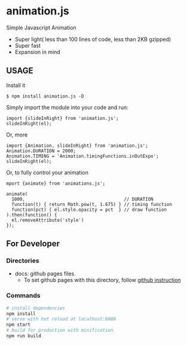 # animation.js

Simple Javascript Animation 

* Super light( less than 100 lines of code, less than 2KB gzipped)
* Super fast
* Expansion in mind

## USAGE
Install it
```
$ npm install animation.js -D
```
Simply import the module into your code and run:
```
import {slideInRight} from 'animation.js';
slideInRight(el);
```

Or, more 
```
import {Animation, slideInRight} from 'animation.js';
Animation.DURATION = 2000;
Animation.TIMING = 'Animation.timingFunctions.inOutExpo';
slideInRight(el);
```

Or, to fully control your animation
```
mport {animate} from 'animations.js';

animate(
  1000,                                     // DURATION
  function(t) { return Math.pow(t, 1.675) } // timing function
  function(pct) { el.style.opacity = pct  } // draw function  
).then(function() {
  el.removeAttribute('style')
});
```

## For Developer

### Directories

* docs: github pages files
  * To set github pages with this directory, follow [github instruction](https://help.github.com/en/articles/configuring-a-publishing-source-for-github-pages#publishing-your-github-pages-site-from-a-docs-folder-on-your-master-branch)

### Commands
``` bash
# install dependencies
npm install
# serve with hot reload at localhost:8080
npm start
# build for production with minification
npm run build
```
